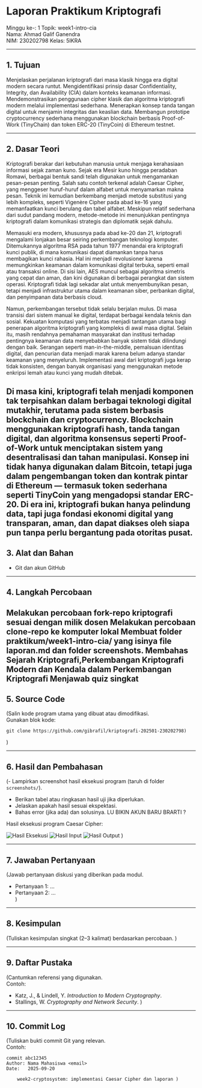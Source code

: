 # Laporan Praktikum Kriptografi
Minggu ke-: 1
Topik: week1-intro-cia  
Nama: Ahmad Galif Ganendra  
NIM: 230202798 
Kelas: 5IKRA  

---

## 1. Tujuan
Menjelaskan perjalanan kriptografi dari masa klasik hingga era digital modern secara runtut.
Mengidentifikasi prinsip dasar Confidentiality, Integrity, dan Availability (CIA) dalam konteks keamanan informasi.
Mendemonstrasikan penggunaan cipher klasik dan algoritma kriptografi modern melalui implementasi sederhana.
Menerapkan konsep tanda tangan digital untuk menjamin integritas dan keaslian data.
Membangun prototipe cryptocurrency sederhana menggunakan blockchain berbasis Proof-of-Work (TinyChain) dan token ERC-20 (TinyCoin) di Ethereum testnet.


---

## 2. Dasar Teori
Kriptografi berakar dari kebutuhan manusia untuk menjaga kerahasiaan informasi sejak zaman kuno. Sejak era Mesir kuno hingga peradaban Romawi, berbagai bentuk sandi telah digunakan untuk mengamankan pesan-pesan penting. Salah satu contoh terkenal adalah Caesar Cipher, yang menggeser huruf-huruf dalam alfabet untuk menyamarkan makna pesan. Teknik ini kemudian berkembang menjadi metode substitusi yang lebih kompleks, seperti Vigenère Cipher pada abad ke-16 yang memanfaatkan kunci berulang dan tabel alfabet. Meskipun relatif sederhana dari sudut pandang modern, metode-metode ini menunjukkan pentingnya kriptografi dalam komunikasi strategis dan diplomatik sejak dahulu.

Memasuki era modern, khususnya pada abad ke-20 dan 21, kriptografi mengalami lonjakan besar seiring perkembangan teknologi komputer. Ditemukannya algoritma RSA pada tahun 1977 menandai era kriptografi kunci publik, di mana komunikasi dapat diamankan tanpa harus membagikan kunci rahasia. Hal ini menjadi revolusioner karena memungkinkan keamanan dalam komunikasi digital terbuka, seperti email atau transaksi online. Di sisi lain, AES muncul sebagai algoritma simetris yang cepat dan aman, dan kini digunakan di berbagai perangkat dan sistem operasi. Kriptografi tidak lagi sekadar alat untuk menyembunyikan pesan, tetapi menjadi infrastruktur utama dalam keamanan siber, perbankan digital, dan penyimpanan data berbasis cloud.

Namun, perkembangan tersebut tidak selalu berjalan mulus. Di masa transisi dari sistem manual ke digital, terdapat berbagai kendala teknis dan sosial. Kekuatan komputasi yang terbatas menjadi tantangan utama bagi penerapan algoritma kriptografi yang kompleks di awal masa digital. Selain itu, masih rendahnya pemahaman masyarakat dan institusi terhadap pentingnya keamanan data menyebabkan banyak sistem tidak dilindungi dengan baik. Serangan seperti man-in-the-middle, pemalsuan identitas digital, dan pencurian data menjadi marak karena belum adanya standar keamanan yang menyeluruh. Implementasi awal dari kriptografi juga kerap tidak konsisten, dengan banyak organisasi yang menggunakan metode enkripsi lemah atau kunci yang mudah ditebak.

Di masa kini, kriptografi telah menjadi komponen tak terpisahkan dalam berbagai teknologi digital mutakhir, terutama pada sistem berbasis blockchain dan cryptocurrency. Blockchain menggunakan kriptografi hash, tanda tangan digital, dan algoritma konsensus seperti Proof-of-Work untuk menciptakan sistem yang desentralisasi dan tahan manipulasi. Konsep ini tidak hanya digunakan dalam Bitcoin, tetapi juga dalam pengembangan token dan kontrak pintar di Ethereum — termasuk token sederhana seperti TinyCoin yang mengadopsi standar ERC-20. Di era ini, kriptografi bukan hanya pelindung data, tapi juga fondasi ekonomi digital yang transparan, aman, dan dapat diakses oleh siapa pun tanpa perlu bergantung pada otoritas pusat.
---

## 3. Alat dan Bahan  
- Git dan akun GitHub  


---

## 4. Langkah Percobaan
Melakukan percobaan fork-repo kriptografi sesuai dengan milik dosen 
Melakukan percobaan clone-repo ke komputer lokal 
Membuat folder praktikum/week1-intro-cia/ yang isinya file laporan.md dan folder screenshots.
Membahas Sejarah Kriptografi,Perkembangan Kriptografi Modern dan Kendala dalam Perkembangan Kriptografi
Menjawab quiz singkat
---

## 5. Source Code
(Salin kode program utama yang dibuat atau dimodifikasi.  
Gunakan blok kode:

```
git clone https://github.com/gibrafil/kriptografi-202501-230202798)
```
)

---

## 6. Hasil dan Pembahasan
(- Lampirkan screenshot hasil eksekusi program (taruh di folder `screenshots/`).  
- Berikan tabel atau ringkasan hasil uji jika diperlukan.  
- Jelaskan apakah hasil sesuai ekspektasi.  
- Bahas error (jika ada) dan solusinya. LU BIKIN AKUN BARU BRARTI ?

Hasil eksekusi program Caesar Cipher:

![Hasil Eksekusi](screenshots/output.png)
![Hasil Input](screenshots/input.png)
![Hasil Output](screenshots/output.png)
)

---

## 7. Jawaban Pertanyaan
(Jawab pertanyaan diskusi yang diberikan pada modul.  
- Pertanyaan 1: …  
- Pertanyaan 2: …  
)
---

## 8. Kesimpulan
(Tuliskan kesimpulan singkat (2–3 kalimat) berdasarkan percobaan.  )

---

## 9. Daftar Pustaka
(Cantumkan referensi yang digunakan.  
Contoh:  
- Katz, J., & Lindell, Y. *Introduction to Modern Cryptography*.  
- Stallings, W. *Cryptography and Network Security*.  )

---

## 10. Commit Log
(Tuliskan bukti commit Git yang relevan.  
Contoh:
```
commit abc12345
Author: Nama Mahasiswa <email>
Date:   2025-09-20

    week2-cryptosystem: implementasi Caesar Cipher dan laporan )
```

